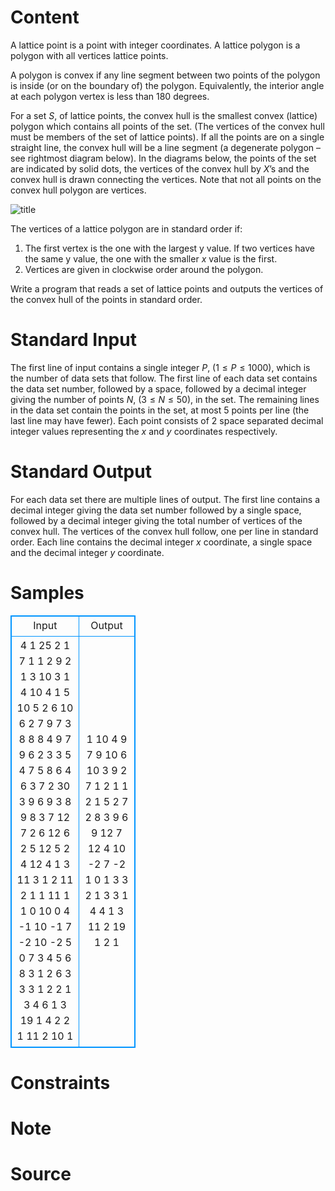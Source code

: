 
# Content

A lattice point is a point with integer coordinates. A lattice polygon is a polygon with all vertices lattice points.

A polygon is convex if any line segment between two points of the polygon is inside (or on the boundary of) the polygon. Equivalently, the interior angle at each polygon vertex is less than $180$ degrees.

For a set $S$, of lattice points, the convex hull is the smallest convex (lattice) polygon which contains all points of the set. (The vertices of the convex hull must be members of the set of lattice points). If all the points are on a single straight line, the convex hull will be a line segment (a degenerate polygon – see rightmost diagram below). In the diagrams below, the points of the set are indicated by solid dots, the vertices of the convex hull by $X$’s and the convex hull is drawn connecting the vertices.
Note that not all points on the convex hull polygon are vertices.

![title](/source/lutece/convex-hull-of-lattice-points/img/aHR0cHM6Ly9hY20udWVzdGMuZWR1LmNuL21lZGlhL2ltYWdlL3Byb2JsZW0vMzU3LzIwMTQwNDEwMjIxOTUzNTM5MjYuanBn.jpg)

The vertices of a lattice polygon are in standard order if:
1. The first vertex is the one with the largest y value. If two vertices have the same y value, the one with the smaller $x$ value is the first.
2. Vertices are given in clockwise order around the polygon. 

Write a program that reads a set of lattice points and outputs the vertices of the convex hull of the points in standard order.

# Standard Input

The first line of input contains a single integer $P$, ($1\leq P\leq 1000$), which is the number of data sets that follow. The first line of each data set contains the data set number, followed by a space, followed by a decimal integer giving the number of points $N$, ($3\leq N\leq 50$), in the set. The remaining lines in the data set contain the points in the set, at most $5$ points per line (the last line may have fewer). Each point consists of $2$ space separated decimal integer values representing the $x$ and $y$ coordinates
respectively.

# Standard Output

For each data set there are multiple lines of output. The first line contains a decimal integer giving the data set number followed by a single space, followed by a decimal integer giving the total number of vertices of the convex hull. The vertices of the convex hull follow, one per line in standard order. Each line contains the decimal integer $x$ coordinate, a single space and the decimal integer $y$ coordinate.

# Samples

<style>
        table,table tr th, table tr td { border:1px solid #0094ff; }
        table { width: 200px; min-height: 25px; line-height: 25px; text-align: center; border-collapse: collapse;}   
    </style>
<table>
	<tr>
		<td>Input</td>
		<td>Output</td>
	</tr>
<tr><td>4
1 25
2 1 7 1 1 2 9 2 1 3
10 3 1 4 10 4 1 5 10 5
2 6 10 6 2 7 9 7 3 8
8 8 4 9 7 9 6 2 3 3
5 4 7 5 8 6 4 6 3 7
2 30
3 9 6 9 3 8 9 8 3 7
12 7 2 6 12 6 2 5 12 5
2 4 12 4 1 3 11 3 1 2
11 2 1 1 11 1 1 0 10 0
4 -1 10 -1 7 -2 10 -2 5 0
7 3 4 5 6 8 3 1 2 6
3 3
3 1 2 2 1 3
4 6
1 3 19 1 4 2 2 1 11 2
10 1</td><td>1 10
4 9
7 9
10 6
10 3
9 2
7 1
2 1
1 2
1 5
2 7
2 8
3 9
6 9
12 7
12 4
10 -2
7 -2
1 0
1 3
3 2
1 3
3 1
4 4
1 3
11 2
19 1
2 1</td></tr></table>


# Constraints



# Note



# Source


